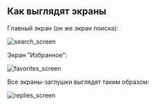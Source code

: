 ## Как выглядят экраны

Главный экран (он же экран поиска):

![search_screen](https://github.com/user-attachments/assets/f48b0cf4-d30a-41cd-9832-564b0861d85c)

Экран "Избранное":

![favorites_screen](https://github.com/user-attachments/assets/e9bf680a-ffb3-466f-86f8-68b10bf82903)

Все экраны-заглушки выглядят таким образом:

![replies_screen](https://github.com/user-attachments/assets/5319bade-e250-4a50-8e85-102fd9b43a54)
